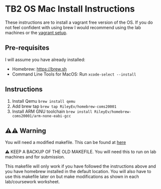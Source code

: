 # TB2 OS Mac Install Instructions

These instructions are to install a vagrant free version of the OS. If you do not feel confident with using brew I would recommend using the lab machines or the [vagrant setup](https://github.com/danpage/COMS20001/tree/COMS20001_2019/vagrant).

## Pre-requisites
I will assume you have already installed:

- Homebrew: https://brew.sh
- Command Line Tools for MacOS: Run `xcode-select --install`

## Instructions

1. Install Qemu `brew install qemu`
2. Add brew tap `brew tap RileyEv/homebrew-coms20001`
3. Install ARM GNU toolchain `brew install RileyEv/homebrew-coms20001/arm-none-eabi-gcc`

## ⚠️⚠️ Warning
You will need a modified makefile. This can be found at [here](https://github.com/RileyEv/notes/concurrent-computing/os/Makefile)

⚠️ KEEP A BACKUP OF THE OLD MAKEFILE. You will need this to run on lab machines and for submission.

This makefile will only work if you have followed the instructions above and you have homebrew installed in the default location. You will also have to use this makefile later on but make modifications as shown in each lab/coursework worksheet.

